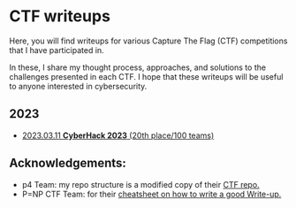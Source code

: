 # CTF writeups

Here, you will find writeups for various Capture The Flag (CTF) competitions that I have participated in.

In these, I share my thought process, approaches, and solutions to the challenges presented in each CTF. I hope that these writeups will be useful to anyone interested in cybersecurity.


## 2023
- [2023.03.11 **CyberHack 2023** (20th place/100 teams)](./CyberHack_2023)

## Acknowledgements:
 - p4 Team: my repo structure is a modified copy of their [CTF repo.](https://github.com/p4-team/ctf)
-  P=NP CTF Team: for their [cheatsheet on how to write a good Write-up.](https://pequalsnp-team.github.io/cheatsheet/writing-good-writeup)
